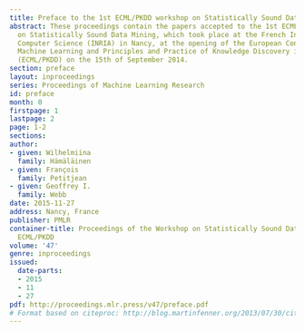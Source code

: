 ```yaml
---
title: Preface to the 1st ECML/PKDD workshop on Statistically Sound Data Mining
abstract: These proceedings contain the papers accepted to the 1st ECML/PKDD Workshop
  on Statistically Sound Data Mining, which took place at the French Institute for
  Computer Science (INRIA) in Nancy, at the opening of the European Conference on
  Machine Learning and Principles and Practice of Knowledge Discovery in Databases
  (ECML/PKDD) on the 15th of September 2014.
section: preface
layout: inproceedings
series: Proceedings of Machine Learning Research
id: preface
month: 0
firstpage: 1
lastpage: 2
page: 1-2
sections: 
author:
- given: Wilhelmiina
  family: Hämäläinen
- given: François
  family: Petitjean
- given: Geoffrey I.
  family: Webb
date: 2015-11-27
address: Nancy, France
publisher: PMLR
container-title: Proceedings of the Workshop on Statistically Sound Data Mining at
  ECML/PKDD
volume: '47'
genre: inproceedings
issued:
  date-parts:
  - 2015
  - 11
  - 27
pdf: http://proceedings.mlr.press/v47/preface.pdf
# Format based on citeproc: http://blog.martinfenner.org/2013/07/30/citeproc-yaml-for-bibliographies/
---
```

